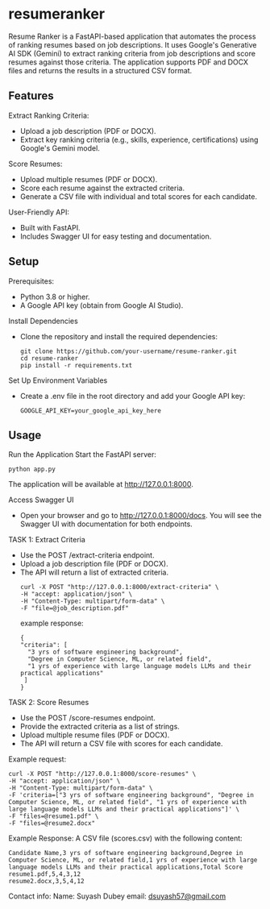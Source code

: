# resumeranker

Resume Ranker is a FastAPI-based application that automates the process of ranking resumes based on job descriptions. It uses Google's Generative AI SDK (Gemini) to extract ranking criteria from job descriptions and score resumes against those criteria. The application supports PDF and DOCX files and returns the results in a structured CSV format.

## Features
Extract Ranking Criteria:
- Upload a job description (PDF or DOCX).
- Extract key ranking criteria (e.g., skills, experience, certifications) using Google's Gemini model.

Score Resumes:
- Upload multiple resumes (PDF or DOCX).
- Score each resume against the extracted criteria.
- Generate a CSV file with individual and total scores for each candidate.

User-Friendly API:
- Built with FastAPI.
- Includes Swagger UI for easy testing and documentation.

## Setup
Prerequisites:
- Python 3.8 or higher.
- A Google API key (obtain from Google AI Studio).

Install Dependencies
- Clone the repository and install the required dependencies:
  ```console
  git clone https://github.com/your-username/resume-ranker.git
  cd resume-ranker
  pip install -r requirements.txt
  ```
Set Up Environment Variables
- Create a .env file in the root directory and add your Google API key:
  ```console
  GOOGLE_API_KEY=your_google_api_key_here
  ```
## Usage
Run the Application
Start the FastAPI server:
```console
python app.py
```
The application will be available at http://127.0.0.1:8000.

Access Swagger UI
- Open your browser and go to http://127.0.0.1:8000/docs. You will see the Swagger UI with documentation for both endpoints.

TASK 1: Extract Criteria
- Use the POST /extract-criteria endpoint.
- Upload a job description file (PDF or DOCX).
- The API will return a list of extracted criteria.
  ```console
  curl -X POST "http://127.0.0.1:8000/extract-criteria" \
  -H "accept: application/json" \
  -H "Content-Type: multipart/form-data" \
  -F "file=@job_description.pdf"
  ```
  example response:
  ```console
  {
  "criteria": [
    "3 yrs of software engineering background",
    "Degree in Computer Science, ML, or related field",
    "1 yrs of experience with large language models LLMs and their practical applications"
   ]
  }
  ```
TASK 2: Score Resumes
- Use the POST /score-resumes endpoint.
- Provide the extracted criteria as a list of strings.
- Upload multiple resume files (PDF or DOCX).
- The API will return a CSV file with scores for each candidate.

Example request:
```console
curl -X POST "http://127.0.0.1:8000/score-resumes" \
-H "accept: application/json" \
-H "Content-Type: multipart/form-data" \
-F 'criteria=["3 yrs of software engineering background", "Degree in Computer Science, ML, or related field", "1 yrs of experience with large language models LLMs and their practical applications"]' \
-F "files=@resume1.pdf" \
-F "files=@resume2.docx"
```
Example Response:
A CSV file (scores.csv) with the following content:
```console
Candidate Name,3 yrs of software engineering background,Degree in Computer Science, ML, or related field,1 yrs of experience with large language models LLMs and their practical applications,Total Score
resume1.pdf,5,4,3,12
resume2.docx,3,5,4,12
```

Contact info: 
Name: Suyash Dubey
email: dsuyash57@gmail.com






